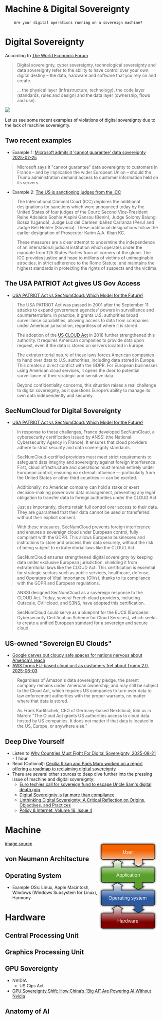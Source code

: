 # Machine & Digital Sovereignty

```admonish warning
    Are your digital operations running on a sovereign machine?
```

# Digital Sovereignty

According to [The World Economic Forum](https://web.archive.org/web/20250822202008/https://www.weforum.org/stories/2025/01/europe-digital-sovereignty/) 
> Digital sovereignty, cyber sovereignty, technological sovereignty and data sovereignty refer to the ability to have control over your own digital destiny – the data, hardware and software that you rely on and create. 
> 
> ... the physical layer (infrastructure, technology), the code layer (standards, rules and design) and the data layer (ownership, flows and use).

![](https://web.archive.org/web/20250822202008im_/https://assets.weforum.org/editor/qglzjlEcs7xo998CJotB4woXTCxoHBnle9N9g4RjbDk.JPG)

Let us see some recent examples of violations of digital sovereignty due to the lack of machine sovereignty.
 
## Two recent examples

- Example 1: [Microsoft admits it 'cannot guarantee' data sovereignty 2025-07-25](https://web.archive.org/web/20250822170147/https://www.theregister.com/2025/07/25/microsoft_admits_it_cannot_guarantee/)

> Microsoft says it "cannot guarantee" data sovereignty to customers in France – and by implication the wider European Union – should the Trump administration demand access to customer information held on its servers.

- Example 2: [The US is sanctioning judges from the ICC](https://web.archive.org/web/20250822172214/https://www.icc-cpi.int/news/international-criminal-court-deplores-new-sanctions-us-administration-against-icc-officials)

> The International Criminal Court (ICC) deplores the additional designations for sanctions which were announced today by the United States of four judges of the Court: Second Vice-President Reine Adelaide Sophie Alapini Gansou (Benin), Judge Solomy Balungi Bossa (Uganda), Judge Luz del Carmen Ibáñez Carranza (Peru) and Judge Beti Hohler (Slovenia). These additional designations follow the earlier designation of Prosecutor Karim A.A. Khan KC.
>
> These measures are a clear attempt to undermine the independence of an international judicial institution which operates under the mandate from 125 States Parties from all corners of the globe. The ICC provides justice and hope to millions of victims of unimaginable atrocities, in strict adherence to the Rome Statute, and maintains the highest standards in protecting the rights of suspects and the victims. 


## The USA PATRIOT Act gives US Gov Access

- [USA PATRIOT Act vs SecNumCloud: Which Model for the Future?](https://web.archive.org/web/20250822223116/https://dzone.com/articles/usa-patriot-act-vs-secnumcloud-future-model)

> The USA PATRIOT Act was passed in 2001 after the September 11 attacks to expand government agencies' powers in surveillance and counterterrorism. In practice, it grants U.S. authorities broad surveillance capabilities, allowing access to data from companies under American jurisdiction, regardless of where it is stored.

> The adoption of the [US CLOUD Act](https://web.archive.org/web/20250725133829/https://www.congress.gov/bill/115th-congress/house-bill/4943) in 2018 further strengthened this authority. It requires American companies to provide data upon request, even if the data is stored on servers located in Europe.

> The extraterritorial nature of these laws forces American companies to hand over data to U.S. authorities, including data stored in Europe. This creates a direct conflict with the GDPR. For European businesses using American cloud services, it opens the door to potential surveillance of their strategic and sensitive data.

> Beyond confidentiality concerns, this situation raises a real challenge to digital sovereignty, as it questions Europe’s ability to manage its own data independently and securely.

## SecNumCloud for Digital Sovereignty

- [USA PATRIOT Act vs SecNumCloud: Which Model for the Future?](https://web.archive.org/web/20250822223116/https://dzone.com/articles/usa-patriot-act-vs-secnumcloud-future-model)

> In response to these challenges, France developed SecNumCloud, a cybersecurity certification issued by ANSSI (the National Cybersecurity Agency in France). It ensures that cloud providers adhere to strict security and data sovereignty standards.

> SecNumCloud-certified providers must meet strict requirements to safeguard data integrity and sovereignty against foreign interference. First, cloud infrastructure and operations must remain entirely under European control, ensuring no external influence — particularly from the United States or other third countries — can be exerted.

> Additionally, no American company can hold a stake or exert decision-making power over data management, preventing any legal obligation to transfer data to foreign authorities under the CLOUD Act.

> Just as importantly, clients retain full control over access to their data. They are guaranteed that their data cannot be used or transferred without their explicit consent.

> With these measures, SecNumCloud prevents foreign interference and ensures a sovereign cloud under European control, fully compliant with the GDPR. This allows European businesses and institutions to store and process their data securely, without the risk of being subject to extraterritorial laws like the CLOUD Act.

> SecNumCloud ensures strengthened digital sovereignty by keeping data under exclusive European jurisdiction, shielding it from extraterritorial laws like the CLOUD Act. This certification is essential for strategic sectors such as public services, healthcare, defense, and Operators of Vital Importance (OIVs), thanks to its compliance with the GDPR and European regulations.

> ANSSI designed SecNumCloud as a sovereign response to the CLOUD Act. Today, several French cloud providers, including Outscale, OVHcloud, and S3NS, have adopted this certification.

> SecNumCloud could serve as a blueprint for the EUCS (European Cybersecurity Certification Scheme for Cloud Services), which seeks to create a unified European standard for a sovereign and secure cloud.

## US-owned "Sovereign EU Clouds"

- [Google carves out cloudy safe spaces for nations nervous about America's reach](https://web.archive.org/web/20250728144548/https://www.theregister.com/2025/05/21/google_sovereign_cloud_updates/) 
- [AWS forms EU-based cloud unit as customers fret about Trump 2.0, 2025-06-03](https://web.archive.org/web/20250822215729/https://www.theregister.com/2025/06/03/aws_european_sovereign_cloud/)

> Regardless of Amazon's data sovereignty pledge, the parent company remains under American ownership, and may still be subject to the Cloud Act, which requires US companies to turn over data to law enforcement authorities with the proper warrants, no matter where that data is stored.
> 
> As Frank Karlitschek, CEO of Germany-based Nextcloud, told us in March: "The Cloud Act grants US authorities access to cloud data hosted by US companies. It does not matter if that data is located in the US, Europe, or anywhere else."

## Deep Dive Yourself

- Listen to [Why Countries Must Fight For Digital Sovereignty, 2025-08-21](https://techwontsave.us/episode/290_why_countries_must_fight_for_digital_sovereignty_w_cecilia_rikap) - 1 hour
- Read (Optional): [Cecilia Rikap and Paris Marx worked on a report offering a roadmap to reclaiming digital sovereignty](https://discovery.ucl.ac.uk/id/eprint/10202865/) 
- There are several other sources to deep dive further into the pressing issue of machine and digital sovereignty:
  - [Euro techies call for sovereign fund to escape Uncle Sam's digital death grip](https://www.theregister.com/2025/03/17/european_tech_sovereign_fund/)
  - [Digital Sovereignty is far more than compliance](https://www.redhat.com/en/blog/digital-severeignty-compliance)
  - [Unthinking Digital Sovereignty: A Critical Reflection on Origins, Objectives, and Practices](https://onlinelibrary.wiley.com/doi/10.1002/poi3.437)
  - [Policy & Internet: Volume 16, Issue 4](https://onlinelibrary.wiley.com/toc/19442866/2024/16/4)
# Machine

<img src="./images/250px-Operating_system_placement.svg.png" width="200" align="right" alt="OS"> [image source](https://en.wikipedia.org/wiki/File:Operating_system_placement.svg)

## von Neumann Architecture

## Operating System


- Example OSs: Linux, Apple Macintosh, Windows (Windows Subsystem for Linux), Harmony

# Hardware 

## Central Processing Unit

## Graphics Processing Unit


## GPU Sovereignty
- NVIDIA
  - US Cips Act
- [GPU Sovereignty Shift: How China’s “Big AI” Are Powering AI Without Nvidia](https://web.archive.org/web/20250820034717/https://www.linkedin.com/pulse/gpu-sovereignty-shift-how-chinas-big-ai-powering-without-dion-wiggins-o8s9e)

## Anatomy of AI
